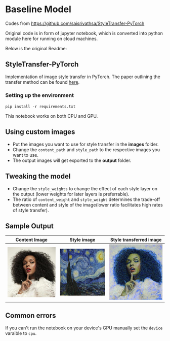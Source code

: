 # Baseline Model

Codes from https://github.com/saisrivathsa/StyleTransfer-PyTorch

Original code is in form of jupyter notebook, which is converted into python module here for running on cloud machines.

Below is the original Readme:

## StyleTransfer-PyTorch
Implementation of image style transfer in PyTorch. 
The paper outlining the transfer method can be found [here](https://www.cv-foundation.org/openaccess/content_cvpr_2016/papers/Gatys_Image_Style_Transfer_CVPR_2016_paper.pdf).

### Setting up the environment

`pip install -r requirements.txt`

This notebook works on both CPU and GPU.

## Using custom images
* Put the images you want to use for style transfer in the **images** folder.
* Change the `content_path` and `style_path` to the respective images you want to use.
* The output images will get exported to the **output** folder.

## Tweaking the model
* Change the `style_weights` to change the effect of each style layer on the output (lower weights for later layers is preferrable).
* The ratio of `content_weight` and `style_weight` determines the trade-off between content and style of the image(lower ratio facilitates high rates of style transfer).

## Sample Output

| Content Image  | Style image | Style transferred image  |
| ------------- | ------------- | ------------- |
| ![alt text]( ./output/content_image.jpg )  | ![alt text]( ./output/style_image.jpg )  | ![alt text]( ./output/target_image.jpg)  |

## Common errors
If you can't run the notebook on your device's GPU manually set the `device` varaible to `cpu`.
